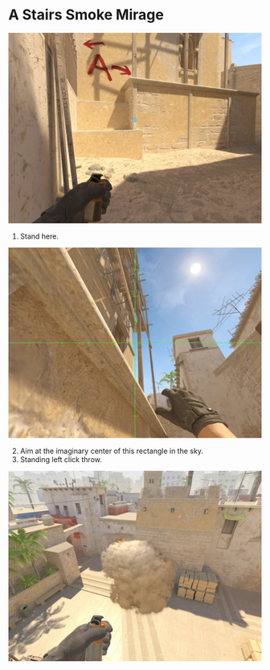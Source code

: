 # A Stairs Smoke Mirage

![Spot](./pos.jpg)

1. Stand here.

![Aim](./aim.jpg)

2. Aim at the imaginary center of this rectangle in the sky.
3. Standing left click throw.

![Result](./res.jpg)
